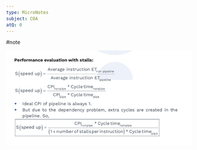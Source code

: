 ```yaml
---
type: MicroNotes
subject: COA
atQ: 0
---
```

#note


![Untitled](Revision/media/Notes%20Revision/media/Untitled%205.png)